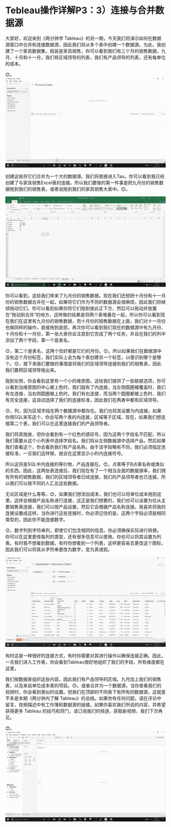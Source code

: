 # Tebleau操作详解P3：3）连接与合并数据源 

大家好，欢迎来到《两分钟学 Tableau》的另一期，今天我们将演示如何在数据源窗口中合并和连接数据源，因此我们将从多个表中创建一个数据源。为此，我创建了一个家具数据集，假装是家具销售，你可以看到我们有三个月的销售数据，九月、十月和十一月，我们有区域领导的列表，我们有产品领导的列表，还有每单位的成本。

😊。![](img/367e9a861f5d59f02c38cd30a5009b26_1.png)

创建这些将它们合并为一个大的数据源。我们将直接进入Tau。你可以看到我已经创建了与家具销售Excel表的连接。所以我们要做的第一件事是把九月份的销售数据拖到我们的销售表，或者说拖到我们的家具销售大表中。😊。

![](img/367e9a861f5d59f02c38cd30a5009b26_3.png)

你可以看到，这给我们带来了九月份的销售数据。现在我们还想把十月份和十一月份的销售数据合并在一起，如果将它们作为不同的数据源会很麻烦，因此我们将继续拖动它们，你可以看到如果你将它们拖到彼此正下方，然后可以拖动并放置在“拖动到合并”的地方，这样做的结果是将两个表堆叠在一起，所以你可以看到现在我们在这里有九月份的销售数据，而十月份的销售数据在上面，我们对十一月份也做同样的操作，直接拖到底部，再次你可以看到我们现在的数据源中有九月份、十月份和十一月份，第一张大表你会注意到它完成了两个任务，并且在我们的列中添加了两个字段，第一个是表名。

😊，第二个是表名，这两个恰好都是它们的月份。😊。所以如果我们在数据源中没有这个月份标签，我们实际上会为每个表创建另一个标签，以便识别哪个是哪个。😊，接下来我们要做的事情是将我们的区域领导连接到我们的销售表，因此我们要把区域领导拖出来。

拖到左侧，你会看到这里有一个小的维恩图，这给我们提供了一些联接选项，你可以看到当维恩图的中心被上色时，我们就有了内连接，当左侧圆圈被覆盖时，我们有左连接，当右侧圆圈被上色时，我们有右连接，而当两个圆圈都被上色时，我们有完全连接，这自动选择了我们的连接标准，因此我们在两者中都有区域领导。

😊，列，因为区域字段在两个数据源中都存在。我们也将其设置为内连接。如果你用SQL来写这个，你会写两个表的内连接，区域等于区域。现在，如果我们想连接第二个表，我们可以在这里连接我们的产品领导者。

我们将其拖放，但你会看到有一个红色的感叹号，因为这两个字段名不匹配，所以我们需要从这个小列表中选择字段名。我们将从左侧数据源中选择产品，然后如果我们查看这个，你会看到我们有产品名称。由于该字段略有不同，我们必须指定连接标准，一旦我们这样做，就会在这里显示小的内连接符号。

所以这将是SQL中内连接的等价物，产品连接在。😊。点乘等于B点乘名称或类似的东西。因此，这两张表连接后，我们现在有了一个相当全面的数据源率，我们拥有所有的销售数据，我们的区域领导者已经连接，我们的产品领导者也已连接，所以我们可以按不同的人汇总这些数据。

无论区域是什么等等。😊，如果我们想添加成本，我们也可以将单位成本拖到这里。这样会根据产品名称进行连接，这正是我们想要的，我们也可以设置为仅从主要销售表连接，我们可以按产品设置，然后它会根据产品名称连接。我喜欢将我的连接设置成这样，当你进行这些连接时，你必须记住的是，这两个字段必须是相同类型的，因此你不能连接数字。

😊，数字列到字符串列，即使它们包含相同的信息。你必须确保实际进行转换。你可以在这里更改每列的类型，还有很多信息可以使用。你也可以将其设置为列表。有时我不想看到数据，有时你想看到一个列表，这样更容易去更改这个图标，因此我们可以将其从字符串更改为数字，变为真或假。

![](img/367e9a861f5d59f02c38cd30a5009b26_5.png)

有时这是一种很好的连接方式，有时你需要对其进行操作以确保连接正确。因此，一旦我们进入工作表，你会看到Tableau很好地组织了我们的字段，所有维度都在这里。

我们按数据表组织这些内容，因此我们有产品领导的区域。九月加上我们的销售表，以及来自单位成本表的项目。😊。或者合并为一个数据源，当你查看我们的视频时，你会看到类似的设置。但我们在顶部的不同表下有所有的数据源，这就差不多是本期《两分钟内了解 Tableau》的总结。如果你有任何问题，请在评论中留言，视频描述中有工作簿和数据源的链接。如果你喜欢我们所说的内容，并希望获得更多 Tableau 的技巧和窍门，请订阅我们的频道，获取新视频，我们下次再见。

😊。![](img/367e9a861f5d59f02c38cd30a5009b26_7.png)
